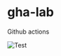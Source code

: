 # gha-lab
Github actions

![![Test](https://github.com/pokwir/gha-lab/actions/workflows/test.yml/badge.svg)](https://github.com/pokwir/gha-lab/actions/workflows/test.yml)

